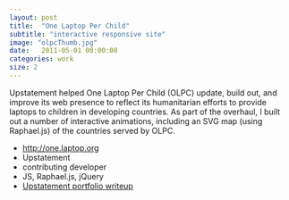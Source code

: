 ```yaml
---
layout: post
title:  "One Laptop Per Child"
subtitle: "interactive responsive site"
image: "olpcThumb.jpg"
date:   2011-05-01 00:00:00
categories: work
size: 2
---
```


Upstatement helped One Laptop Per Child (OLPC) update, build out, and improve its web presence to reflect its humanitarian efforts to provide laptops to children in developing countries. As part of the overhaul, I built out a number of interactive animations, including an SVG map (using Raphael.js) of the countries served by OLPC.

<ul class="workMeta">
    <li class="link"><a href="http://one.laptop.org" target="_blank">http://one.laptop.org</a></li>
    <li class="company">Upstatement</li>
    <li class="role">contributing developer</li>
    <li class="builtWith">JS, Raphael.js, jQuery</li>
    <li class="readMore"><a href="http://upstatement.com/portfolio/one-laptop-per-child" target="_blank">Upstatement portfolio writeup</a></li>
</ul>
